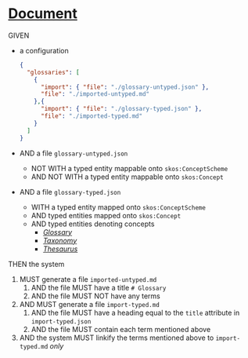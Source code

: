 # [Document](#document)

GIVEN

*   a configuration

    ```json
    {
      "glossaries": [
        {
          "import": { "file": "./glossary-untyped.json" },
          "file": "./imported-untyped.md"
        },{
          "import": { "file": "./glossary-typed.json" },
          "file": "./imported-typed.md"
        }
      ]
    }
    ```

*   AND a file `glossary-untyped.json`
    *   NOT WITH a typed entity mappable onto `skos:ConceptScheme`
    *   AND NOT WITH a typed entity mappable onto `skos:Concept`

*   AND a file `glossary-typed.json`
    *   WITH a typed entity mapped onto `skos:ConceptScheme`
    *   AND typed entities mapped onto `skos:Concept`
    *   AND typed entities denoting concepts
        *   *[Glossary][1]*
        *   *[Taxonomy][2]*
        *   *[Thesaurus][3]*

THEN the system

1.  MUST generate a file `imported-untyped.md`
    1.  AND the file MUST have a title `# Glossary`
    2.  AND the file MUST NOT have any terms
2.  AND MUST generate a file `import-typed.md`
    1.  AND the file MUST have a heading equal to the `title` attribute in `import-typed.json`
    2.  AND the file MUST contain each term mentioned above
3.  AND the system MUST linkify the terms mentioned above to `import-typed.md` *only*

[1]: ./imported-typed.md#glossary "Glossaries are collections of terms and their definitions."

[2]: ./imported-typed.md#taxonomy "Taxonomies are classification schemes."

[3]: ./imported-typed.md#thesaurus "Thesauri are word nets."
